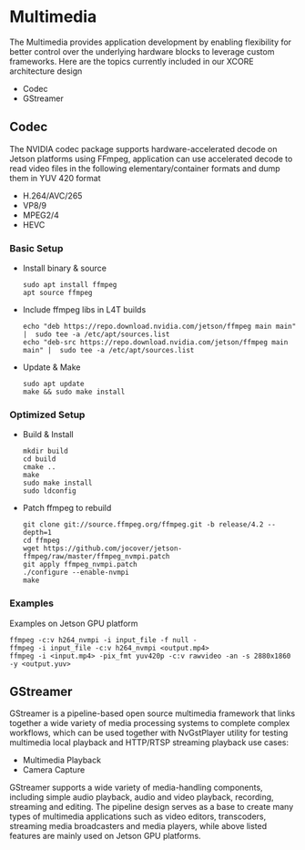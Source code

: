 # Multimedia
The Multimedia provides application development by enabling flexibility for better control over the underlying hardware blocks to leverage custom frameworks. Here are the topics currently included in our XCORE architecture design
- Codec
- GStreamer


## Codec
The NVIDIA codec package supports hardware-accelerated decode on Jetson platforms using FFmpeg, application can use accelerated decode to read video files in the following elementary/container formats and dump them in YUV 420 format
- H.264/AVC/265
- VP8/9
- MPEG2/4
- HEVC

### Basic Setup
- Install binary & source
    ```
    sudo apt install ffmpeg
    apt source ffmpeg
    ```
- Include ffmpeg libs in L4T builds
    ```
    echo "deb https://repo.download.nvidia.com/jetson/ffmpeg main main" |  sudo tee -a /etc/apt/sources.list
    echo "deb-src https://repo.download.nvidia.com/jetson/ffmpeg main main" |  sudo tee -a /etc/apt/sources.list
    ```
- Update & Make
    ```
    sudo apt update
    make && sudo make install
    ```

### Optimized Setup
- Build & Install
    ```
    mkdir build
    cd build
    cmake ..
    make
    sudo make install
    sudo ldconfig
    ```
- Patch ffmpeg to rebuild
    ```
    git clone git://source.ffmpeg.org/ffmpeg.git -b release/4.2 --depth=1
    cd ffmpeg
    wget https://github.com/jocover/jetson-ffmpeg/raw/master/ffmpeg_nvmpi.patch
    git apply ffmpeg_nvmpi.patch
    ./configure --enable-nvmpi
    make
    ```

### Examples
Examples on Jetson GPU platform
```
ffmpeg -c:v h264_nvmpi -i input_file -f null -
ffmpeg -i input_file -c:v h264_nvmpi <output.mp4>
ffmpeg -i <input.mp4> -pix_fmt yuv420p -c:v rawvideo -an -s 2880x1860 -y <output.yuv>
```


## GStreamer
GStreamer is a pipeline-based open source multimedia framework that links together a wide variety of media processing systems to complete complex workflows, which can be used together with NvGstPlayer utility for testing multimedia local playback and HTTP/RTSP streaming playback use cases:

- Multimedia Playback
- Camera Capture

GStreamer supports a wide variety of media-handling components, including simple audio playback, audio and video playback, recording, streaming and editing. 
The pipeline design serves as a base to create many types of multimedia applications such as video editors, transcoders, streaming media broadcasters and media players, while above listed features are mainly used on Jetson GPU platforms.

